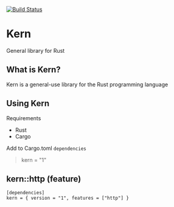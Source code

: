 [![Build Status](https://github.com/ltheinrich/kern/workflows/CI/badge.svg)](https://github.com/ltheinrich/kern/actions?query=workflow%3ACI)

# Kern
General library for Rust

## What is Kern?
Kern is a general-use library for the Rust programming language

## Using Kern
Requirements
 - Rust
 - Cargo

Add to Cargo.toml `dependencies`
> kern = "1"

## kern::http (feature)
```
[dependencies]
kern = { version = "1", features = ["http"] }
```
